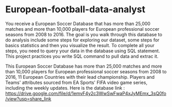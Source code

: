 # European-football-data-analyst
You receive a European Soccer Database that has more than 25,000 matches and more than 10,000 players for European professional soccer seasons from 2008 to 2016. The goal is you walk through this database to do analysis include some steps for exploring our dataset, some steps for basics statistics and then you visualize the result. To complete all your steps, you need to query your data in the database using SQL statement. This project practices you write SQL command to pull data and extrac it.

This European Soccer Database has more than 25,000 matches and more than 10,000 players for European professional soccer seasons from 2008 to 2016, 11 European Countries with their lead championship. Players and Teams' attributes sourced from EA Sports' FIFA video game series, including the weekly updates.
Here is the database link : https://drive.google.com/file/d/1emvF4y2c3WwSwFwaP4xJyMEmx_3sQ0fo/view?usp=share_link
